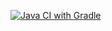 [![Java CI with Gradle](https://github.com/Evgen-bot/Hwork2.1/actions/workflows/gradle.yml/badge.svg)](https://github.com/Evgen-bot/Hwork2.1/actions/workflows/gradle.yml)




